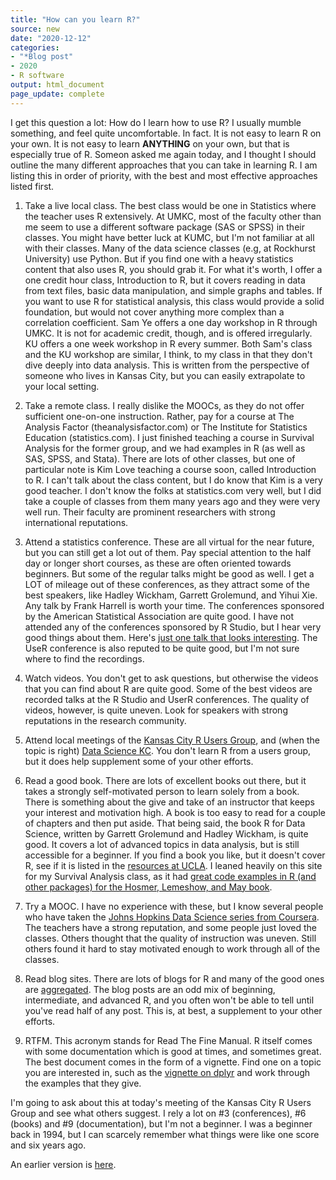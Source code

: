 ```yaml
---
title: "How can you learn R?"
source: new
date: "2020-12-12"
categories:
- "*Blog post"
- 2020
- R software
output: html_document
page_update: complete
---
```


I get this question a lot: How do I learn how to use R? I usually mumble something, and feel quite uncomfortable. In fact. It is not easy to learn R on your own. It is not easy to learn **ANYTHING** on your own, but that is especially true of R. Someon asked me again today, and I thought I should outline the many different approaches that you can take in learning R. I am listing this in order of priority, with the best and most effective approaches listed first. 

<!---more--->

1.  Take a live local class. The best class would be one in Statistics where the teacher uses R extensively. At UMKC, most of the faculty other than me seem to use a different software package (SAS  or SPSS) in their classes. You might have better luck at KUMC, but I'm not familiar at all with their classes. Many of the data science classes (e.g, at Rockhurst University) use Python. But if you find one with a heavy statistics content that also uses R, you should grab it. For what it's worth, I offer a one credit hour class, Introduction to R, but it covers reading in data from text files, basic data manipulation, and simple graphs and tables. If you want to use R for statistical analysis, this class would provide a solid foundation, but would not cover anything more complex than a correlation coefficient. Sam Ye offers a one day workshop in R through UMKC. It is not for academic credit, though, and is offered irregularly. KU offers a one week workshop in R every summer. Both Sam's class and the KU workshop are similar, I think, to my class in that they don't dive deeply into data analysis. This is written from the perspective of someone who lives in Kansas City, but you can easily extrapolate to your local setting.

2. Take a remote class. I really dislike the MOOCs, as they do not offer sufficient one-on-one instruction. Rather, pay for a course at The Analysis Factor (theanalysisfactor.com) or The Institute for Statistics Education (statistics.com). I just finished teaching a course in Survival Analysis for the former group, and we had examples in R (as well as SAS, SPSS, and Stata). There are lots of other classes, but one of particular note is Kim Love teaching a course soon, called Introduction to R. I can't talk about the class content, but I do know that Kim is a very good teacher. I don't know the folks at statistics.com very well, but I did take a couple of classes from them many years ago and they were very well run. Their faculty are prominent researchers with strong international reputations.

3. Attend a statistics conference. These are all virtual for the near future, but you can still get a lot out of them. Pay special attention to the half day or longer short courses, as these are often oriented towards beginners. But some of the regular talks might be good as well. I get a LOT of mileage out of these conferences, as they attract some of the best speakers, like Hadley Wickham, Garrett Grolemund, and Yihui Xie. Any talk by Frank Harrell is worth your time. The conferences sponsored by the American Statistical Association are quite good. I have not attended any of the conferences sponsored by R Studio, but I hear very good things about them. Here's [just one talk that looks interesting](https://rstudio.com/resources/rstudioconf-2020/learning-r-with-humorous-side-projects/). The UseR conference is also reputed to be quite good, but I'm not sure where to find the recordings.

4. Watch videos. You don't get to ask questions, but otherwise the videos that you can find about R are quite good. Some of the best videos are recorded talks at the R Studio and UserR conferences. The quality of videos, however, is quite uneven. Look for speakers with strong reputations in the research community.

5. Attend local meetings of the [Kansas City R Users Group](https://www.meetup.com/Kansas-City-R-Users-Group/), and (when the topic is right) [Data Science KC](https://www.meetup.com/Data-Science-KC/). You don't learn R from a users group, but it does help supplement some of your other efforts.

6. Read a good book. There are lots of excellent books out there, but it takes a strongly self-motivated person to learn solely from a book. There is something about the give and take of an instructor that keeps your interest and motivation high. A book is too easy to read for a couple of chapters and then put aside. That being said, the book R for Data Science, written by Garrett Grolemund and Hadley Wickham, is quite good. It covers a lot of advanced topics in data analysis, but is still accessible for a beginner. If you find a book you like, but it doesn't cover R, see if it is listed in the [resources at UCLA](https://stats.idre.ucla.edu/other/examples/). I leaned heavily on this site for my Survival Analysis class, as it had [great code examples in R (and other packages) for the Hosmer, Lemeshow, and May book](https://stats.idre.ucla.edu/other/examples/asa2/).

7. Try a MOOC. I have no experience with these, but I know several people who have taken the [Johns Hopkins Data Science series from Coursera](https://www.coursera.org/specializations/jhu-data-science). The teachers have a strong reputation, and some people just loved the classes. Others thought that the quality of instruction was uneven. Still others found it hard to stay motivated enough to work through all of the classes.

8. Read blog sites. There are lots of blogs for R and many of the good ones are [aggregated](https://www.r-bloggers.com/). The blog posts are an odd mix of beginning, intermediate, and advanced R, and you often won't be able to tell until you've read half of any post. This is, at best, a supplement to your other efforts.

9. RTFM. This acronym stands for Read The Fine Manual. R itself comes with some documentation which is good at times, and sometimes great. The best document comes in the form of a vignette. Find one on a topic you are interested in, such as the [vignette on dplyr](https://cran.r-project.org/web/packages/dplyr/vignettes/dplyr.html) and work through the examples that they give.

I'm going to ask about this at today's meeting of the Kansas City R Users Group and see what others suggest. I rely a lot on #3 (conferences), #6 (books) and #9 (documentation), but I'm not a beginner. I was a beginner back in 1994, but I can scarcely remember what things were like one score and six years ago. 

An earlier version is [here][sim2].
 
[sim2]: http://new.pmean.com/learn-r/
